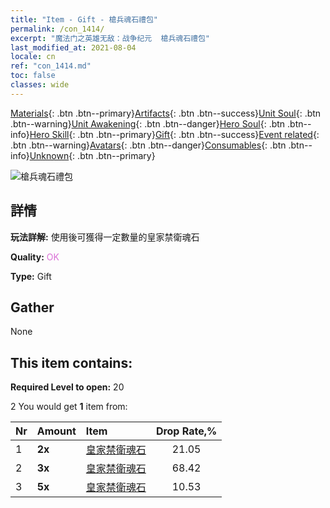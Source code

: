 ```yaml
---
title: "Item - Gift - 槍兵魂石禮包"
permalink: /con_1414/
excerpt: "魔法门之英雄无敌：战争纪元  槍兵魂石禮包"
last_modified_at: 2021-08-04
locale: cn
ref: "con_1414.md"
toc: false
classes: wide
---
```

 [Materials](/ItemsCN/){: .btn .btn--primary}[Artifacts](/ItemsCN/Artifacts/){: .btn .btn--success}[Unit Soul](/ItemsCN/UnitSoul/){: .btn .btn--warning}[Unit Awakening](/ItemsCN/UnitAwakening/){: .btn .btn--danger}[Hero Soul](/ItemsCN/HeroSoul/){: .btn .btn--info}[Hero Skill](/ItemsCN/HeroSkill/){: .btn .btn--primary}[Gift](/ItemsCN/Gift/){: .btn .btn--success}[Event related](/ItemsCN/Events/){: .btn .btn--warning}[Avatars](/ItemsCN/Avatars/){: .btn .btn--danger}[Consumables](/ItemsCN/Consumables/){: .btn .btn--info}[Unknown](/ItemsCN/Unknown/){: .btn .btn--primary}

 ![槍兵魂石禮包](/images/t/i_907028.png)

## 詳情
 **玩法詳解:** 使用後可獲得一定數量的皇家禁衛魂石

 **Quality:** <span style="color: #DA70D6">OK</span>

 **Type:** Gift

## Gather

  None

## This item contains:

 **Required Level to open:** 20

 2 You would get **1** item  from:

  | Nr | Amount |     Item    | Drop Rate,% |
  |:---|:-------|:------------|:---------:|
  | 1 |  **2x** | [皇家禁衛魂石](/cn/Items/unt_282/) | 21.05 | 
  | 2 |  **3x** | [皇家禁衛魂石](/cn/Items/unt_282/) | 68.42 | 
  | 3 |  **5x** | [皇家禁衛魂石](/cn/Items/unt_282/) | 10.53 | 
